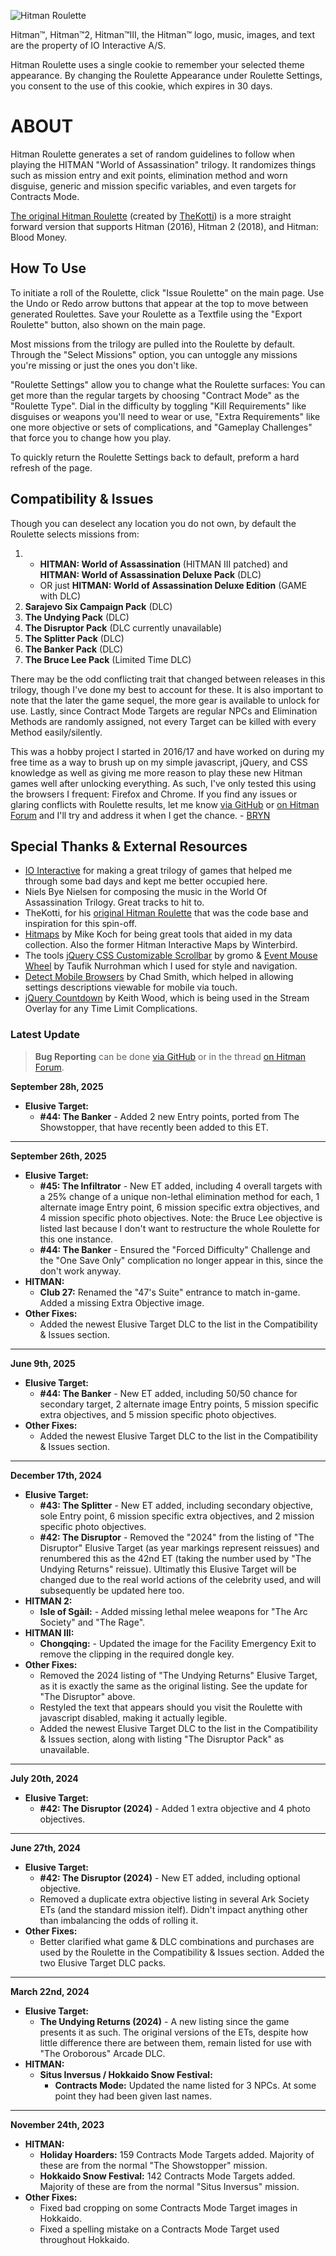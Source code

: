 ![Hitman Roulette](https://raw.githack.com/BRYN4444/HitmanRoulette/master/img/general/logo.png)

Hitman™, Hitman™2, Hitman™III, the Hitman™ logo, music, images, and text are the property of IO Interactive A/S.

Hitman Roulette uses a single cookie to remember your selected theme appearance. By changing the Roulette Appearance under Roulette Settings, you consent to the use of this cookie, which expires in 30 days.

# ABOUT

Hitman Roulette generates a set of random guidelines to follow when playing the HITMAN "World of Assassination" trilogy. It randomizes things such as mission entry and exit points, elimination method and worn disguise, generic and mission specific variables, and even targets for Contracts Mode.

[The original Hitman Roulette](https://thekotti.github.io/about.html) (created by [TheKotti](https://twitter.com/TheKotti))  is a more straight forward version that supports Hitman (2016), Hitman 2 (2018), and Hitman: Blood Money.

## How To Use

To initiate a roll of the Roulette, click "Issue Roulette" on the main page. Use the Undo or Redo arrow buttons that appear at the top to move between generated Roulettes. Save your Roulette as a Textfile using the "Export Roulette" button, also shown on the main page.

Most missions from the trilogy are pulled into the Roulette by default. Through the "Select Missions" option, you can untoggle any missions you're missing or just the ones you don't like.

"Roulette Settings" allow you to change what the Roulette surfaces: You can get more than the regular targets by choosing "Contract Mode" as the "Roulette Type". Dial in the difficulty by toggling "Kill Requirements" like disguises or weapons you'll need to wear or use, "Extra Requirements" like one more objective or sets of complications, and "Gameplay Challenges" that force you to change how you play.

To quickly return the Roulette Settings back to default, preform a hard refresh of the page.

## Compatibility & Issues

Though you can deselect any location you do not own, by default the Roulette selects missions from:
1. - **HITMAN: World of Assassination** (HITMAN III patched) and **HITMAN: World of Assassination Deluxe Pack** (DLC)
   - OR just **HITMAN: World of Assassination Deluxe Edition** (GAME with DLC)
2. **Sarajevo Six Campaign Pack** (DLC)
3. **The Undying Pack** (DLC)
4. **The Disruptor Pack** (DLC currently unavailable)
5. **The Splitter Pack** (DLC)
6. **The Banker Pack** (DLC)
7. **The Bruce Lee Pack** (Limited Time DLC)

There may be the odd conflicting trait that changed between releases in this trilogy, though I've done my best to account for these. It is also important to note that the later the game sequel, the more gear is available to unlock for use. Lastly, since Contract Mode Targets are regular NPCs and Elimination Methods are randomly assigned, not every Target can be killed with every Method easily/silently.

This was a hobby project I started in 2016/17 and have worked on during my free time as a way to brush up on my simple javascript, jQuery, and CSS knowledge as well as giving me more reason to play these new Hitman games well after unlocking everything. As such, I've only tested this using the browsers I frequent: Firefox and Chrome. If you find any issues or glaring conflicts with Roulette results, let me know [via GitHub](https://github.com/BRYN4444/HitmanRoulette/issues) or [on Hitman Forum](https://hitmanforum.com/t/13107) and I'll try and address it when I get the chance. - [BRYN](http://bryn.info/)

## Special Thanks & External Resources
* [IO Interactive](https://www.ioi.dk/) for making a great trilogy of games that helped me through some bad days and kept me better occupied here.
* Niels Bye Nielsen for composing the music in the World Of Assassination Trilogy. Great tracks to hit to.
* TheKotti, for his [original Hitman Roulette](https://thekotti.github.io/about.html) that was the code base and inspiration for this spin-off.
* [Hitmaps](https://www.hitmaps.com/) by Mike Koch for being great tools that aided in my data collection. Also the former Hitman Interactive Maps by Winterbird.
* The tools [jQuery CSS Customizable Scrollbar](https://github.com/gromo/jquery.scrollbar) by gromo & [Event Mouse Wheel](https://www.dte.web.id/2013/02/event-mouse-wheel.html) by Taufik Nurrohman which I used for style and navigation.
* [Detect Mobile Browsers](http://detectmobilebrowsers.com/) by Chad Smith, which helped in allowing settings descriptions viewable for mobile via touch.
* [jQuery Countdown](http://keith-wood.name/countdown.html) by Keith Wood, which is being used in the Stream Overlay for any Time Limit Complications.

### Latest Update

>**Bug Reporting** can be done [via GitHub](https://github.com/BRYN4444/HitmanRoulette/issues) or in the thread [on Hitman Forum](https://hitmanforum.com/t/13107).

**September 28h, 2025**
* **Elusive Target:**
  * **#44: The Banker** - Added 2 new Entry points, ported from The Showstopper, that have recently been added to this ET.

---

**September 26th, 2025**
* **Elusive Target:**
  * **#45: The Infiltrator** - New ET added, including 4 overall targets with a 25% change of a unique non-lethal elimination method for each, 1 alternate image Entry point, 6 mission specific extra objectives, and 4 mission specific photo objectives. Note: the Bruce Lee objective is listed last because I don't want to restructure the whole Roulette for this one instance.
  * **#44: The Banker** - Ensured the "Forced Difficulty" Challenge and the "One Save Only" complication no longer appear in this, since the don't work anyway.
* **HITMAN:**
  * **Club 27:** Renamed the "47's Suite" entrance to match in-game. Added a missing Extra Objective image.
* **Other Fixes:**
  * Added the newest Elusive Target DLC to the list in the Compatibility & Issues section.

---

**June 9th, 2025**
* **Elusive Target:**
  * **#44: The Banker** - New ET added, including 50/50 chance for secondary target, 2 alternate image Entry points, 5 mission specific extra objectives, and 5 mission specific photo objectives.
* **Other Fixes:**
  * Added the newest Elusive Target DLC to the list in the Compatibility & Issues section.

---

**December 17th, 2024**
* **Elusive Target:**
  * **#43: The Splitter** - New ET added, including secondary objective, sole Entry point, 6 mission specific extra objectives, and 2 mission specific photo objectives.
  * **#42: The Disruptor** - Removed the "2024" from the listing of "The Disruptor" Elusive Target (as year markings represent reissues) and renumbered this as the 42nd ET (taking the number used by "The Undying Returns" reissue). Ultimatly this Elusive Target will be changed due to the real world actions of the celebrity used, and will subsequently be updated here too.
* **HITMAN 2:**
  * **Isle of Sgàil:** - Added missing lethal melee weapons for "The Arc Society" and "The Rage".
* **HITMAN III:**
  * **Chongqing:** - Updated the image for the Facility Emergency Exit to remove the clipping in the required dongle key.
* **Other Fixes:**
  * Removed the 2024 listing of "The Undying Returns" Elusive Target, as it is exactly the same as the original listing. See the update for "The Disruptor" above.
  * Restyled the text that appears should you visit the Roulette with javascript disabled, making it actually legible.
  * Added the newest Elusive Target DLC to the list in the Compatibility & Issues section, along with listing "The Disruptor Pack" as unavailable.

---

**July 20th, 2024**
* **Elusive Target:**
  * **#42: The Disruptor (2024)** - Added 1 extra objective and 4 photo objectives.
  
---

**June 27th, 2024**
* **Elusive Target:**
  * **#42: The Disruptor (2024)** - New ET added, including optional objective.
  * Removed a duplicate extra objective listing in several Ark Society ETs (and the standard mission itelf). Didn't impact anything other than imbalancing the odds of rolling it.
* **Other Fixes:**
  * Better clarified what game & DLC combinations and purchases are used by the Roulette in the Compatibility & Issues section. Added the two Elusive Target DLC packs.

---

**March 22nd, 2024**
* **Elusive Target:**
  * **The Undying Returns (2024)** - A new listing since the game presents it as such. The original versions of the ETs, despite how little difference there are between them, remain listed for use with "The Oroborous" Arcade DLC. 
* **HITMAN:**
  * **Situs Inversus / Hokkaido Snow Festival:**
    * **Contracts Mode:** Updated the name listed for 3 NPCs. At some point they had been given last names.

---

**November 24th, 2023**
* **HITMAN:**
  * **Holiday Hoarders:** 159 Contracts Mode Targets added. Majority of these are from the normal "The Showstopper" mission.
  * **Hokkaido Snow Festival:** 142 Contracts Mode Targets added. Majority of these are from the normal "Situs Inversus" mission.
* **Other Fixes:**
  * Fixed bad cropping on some Contracts Mode Target images in Hokkaido.
  * Fixed a spelling mistake on a Contracts Mode Target used throughout Hokkaido.